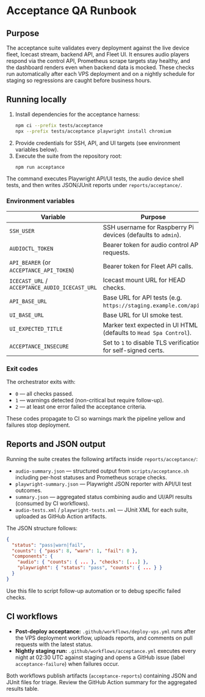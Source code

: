 # Acceptance QA Runbook

## Purpose

The acceptance suite validates every deployment against the live device fleet, Icecast stream, backend API, and Fleet UI. It ensures audio players respond via the control API, Prometheus scrape targets stay healthy, and the dashboard renders even when backend data is mocked. These checks run automatically after each VPS deployment and on a nightly schedule for staging so regressions are caught before business hours.

## Running locally

1. Install dependencies for the acceptance harness:
   ```bash
   npm ci --prefix tests/acceptance
   npx --prefix tests/acceptance playwright install chromium
   ```
2. Provide credentials for SSH, API, and UI targets (see environment variables below).
3. Execute the suite from the repository root:
   ```bash
   npm run acceptance
   ```

The command executes Playwright API/UI tests, the audio device shell tests, and then writes JSON/JUnit reports under `reports/acceptance/`.

### Environment variables

| Variable | Purpose |
| --- | --- |
| `SSH_USER` | SSH username for Raspberry Pi devices (defaults to `admin`). |
| `AUDIOCTL_TOKEN` | Bearer token for audio control API requests. |
| `API_BEARER` (or `ACCEPTANCE_API_TOKEN`) | Bearer token for Fleet API calls. |
| `ICECAST_URL` / `ACCEPTANCE_AUDIO_ICECAST_URL` | Icecast mount URL for HEAD checks. |
| `API_BASE_URL` | Base URL for API tests (e.g. `https://staging.example.com/api`). |
| `UI_BASE_URL` | Base URL for UI smoke test. |
| `UI_EXPECTED_TITLE` | Marker text expected in UI HTML (defaults to `Head Spa Control`). |
| `ACCEPTANCE_INSECURE` | Set to `1` to disable TLS verification for self-signed certs. |

### Exit codes

The orchestrator exits with:

- `0` — all checks passed.
- `1` — warnings detected (non-critical but require follow-up).
- `2` — at least one error failed the acceptance criteria.

These codes propagate to CI so warnings mark the pipeline yellow and failures stop deployment.

## Reports and JSON output

Running the suite creates the following artifacts inside `reports/acceptance/`:

- `audio-summary.json` — structured output from `scripts/acceptance.sh` including per-host statuses and Prometheus scrape checks.
- `playwright-summary.json` — Playwright JSON reporter with API/UI test outcomes.
- `summary.json` — aggregated status combining audio and UI/API results (consumed by CI workflows).
- `audio-tests.xml` / `playwright-tests.xml` — JUnit XML for each suite, uploaded as GitHub Action artifacts.

The JSON structure follows:

```json
{
  "status": "pass|warn|fail",
  "counts": { "pass": 8, "warn": 1, "fail": 0 },
  "components": {
    "audio": { "counts": { ... }, "checks": [...] },
    "playwright": { "status": "pass", "counts": { ... } }
  }
}
```

Use this file to script follow-up automation or to debug specific failed checks.

## CI workflows

- **Post-deploy acceptance:** `.github/workflows/deploy-vps.yml` runs after the VPS deployment workflow, uploads reports, and comments on pull requests with the latest status.
- **Nightly staging run:** `.github/workflows/acceptance.yml` executes every night at 02:30 UTC against staging and opens a GitHub issue (label `acceptance-failure`) when failures occur.

Both workflows publish artifacts (`acceptance-reports`) containing JSON and JUnit files for triage. Review the GitHub Action summary for the aggregated results table.

